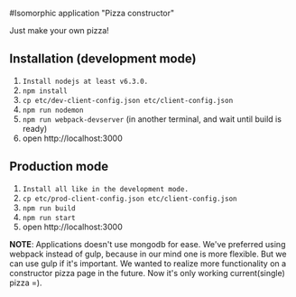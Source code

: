 #Isomorphic application "Pizza constructor"

Just make your own pizza!

## Installation (development mode)

1. ```Install nodejs at least v6.3.0.```
2. ```npm install```
3. ```cp etc/dev-client-config.json etc/client-config.json```
4. ```npm run nodemon```
5. ```npm run webpack-devserver``` (in another terminal, and wait until build is ready)
6. open http://localhost:3000

## Production mode

1. ```Install all like in the development mode.```
2. ```cp etc/prod-client-config.json etc/client-config.json```
3. ```npm run build```
4. ```npm run start```
5. open http://localhost:3000

**NOTE**:
    Applications doesn't use mongodb for ease.
    We've preferred using webpack instead of gulp, because in our mind one is more flexible.
    But we can use gulp if it's important.
    We wanted to realize more functionality on a constructor pizza page in the future.
    Now it's only working current(single) pizza =).